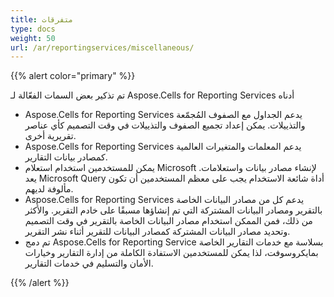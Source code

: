```yaml
---
title: متفرقات
type: docs
weight: 50
url: /ar/reportingservices/miscellaneous/
---
```


{{% alert color="primary" %}} 

تم تذكير بعض السمات الفعّالة لـ Aspose.Cells for Reporting Services أدناه

- Aspose.Cells for Reporting Services يدعم الجداول مع الصفوف المُجمّعة والتذييلات. يمكن إعداد تجميع الصفوف والتذييلات في وقت التصميم كأي عناصر تقريرية أخرى.
- Aspose.Cells for Reporting Services يدعم المعلمات والمتغيرات العالمية كمصادر بيانات التقارير.
- يمكن للمستخدمين استخدام استعلام Microsoft لإنشاء مصادر بيانات واستعلامات. يعد Microsoft Query أداة شائعة الاستخدام يجب على معظم المستخدمين أن تكون مألوفة لديهم.
- Aspose.Cells for Reporting Services يدعم كل من مصادر البيانات الخاصة بالتقرير ومصادر البيانات المشتركة التي تم إنشاؤها مسبقًا على خادم التقرير. والأكثر من ذلك، فمن الممكن استخدام مصادر البيانات الخاصة بالتقرير في وقت التصميم وتحديد مصادر البيانات المشتركة كمصادر البيانات للتقرير أثناء نشر التقرير.
- تم دمج Aspose.Cells for Reporting Service بسلاسة مع خدمات التقارير الخاصة بمايكروسوفت، لذا يمكن للمستخدمين الاستفادة الكاملة من إدارة التقارير وخيارات الأمان والتسليم في خدمات التقارير.

{{% /alert %}}
